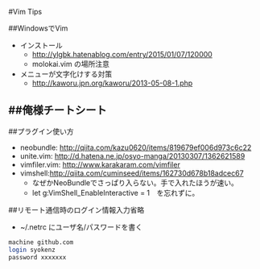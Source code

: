 #Vim Tips

##WindowsでVim
- インストール
  - http://ylgbk.hatenablog.com/entry/2015/01/07/120000 
  - molokai.vim の場所注意
- メニューが文字化けする対策
  - http://kaworu.jpn.org/kaworu/2013-05-08-1.php

##俺様チートシート
- 

##プラグイン使い方
- neobundle: http://qiita.com/kazu0620/items/819679ef006d973c6c22
- unite.vim: http://d.hatena.ne.jp/osyo-manga/20130307/1362621589
- vimfiler.vim: http://www.karakaram.com/vimfiler
- vimshell:http://qiita.com/cuminseed/items/162730d678b18adcec67
  - なぜかNeoBundleでさっぱり入らない。手で入れたほうが速い。
  - let g:VimShell_EnableInteractive = 1　を忘れずに。

##リモート通信時のログイン情報入力省略
- ~/.netrc にユーザ名/パスワードを書く
```bash
machine github.com
login syokenz
password xxxxxxx
```

